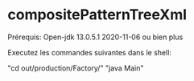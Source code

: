 # compositePatternTreeXml
Prérequis: Open-jdk 13.0.5.1 2020-11-06 ou bien plus

Executez les commandes suivantes dans le shell:

"cd out/production/Factory/"
"java Main"
